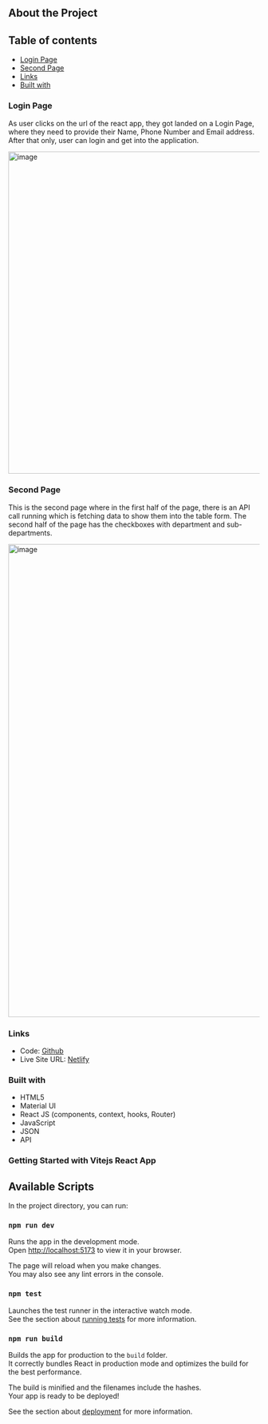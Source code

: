 ## About the Project

## Table of contents

- [Login Page](#login-page)
- [Second Page](#second-page)
- [Links](#links)
- [Built with](#built-with)

### Login Page

As user clicks on the url of the react app, they got landed on a Login Page, where they need to provide their Name, Phone Number and Email address. 
After that only, user can login and get into the application.

<img width="645" alt="image" src="https://github.com/kartikp962/react-app/assets/114161683/dca6aa1b-fc2d-430a-8d68-6824287d304f">


### Second Page

This is the second page where in the first half of the page, there is an API call running which is fetching data to show them into the table form.
The second half of the page has the checkboxes with department and sub-departments.

<img width="947" alt="image" src="https://github.com/kartikp962/react-app/assets/114161683/6fdb7681-9c43-42ee-a003-517e9624f4a8">


### Links

- Code: [Github](https://github.com/kartikp962/react-app.git)
- Live Site URL: [Netlify](https://react-app-123.netlify.app/)


### Built with

- HTML5
- Material UI
- React JS (components, context, hooks, Router)
- JavaScript
- JSON
- API



### Getting Started with Vitejs React App

## Available Scripts

In the project directory, you can run:

### `npm run dev`

Runs the app in the development mode.\
Open [http://localhost:5173](http://localhost:5173) to view it in your browser.

The page will reload when you make changes.\
You may also see any lint errors in the console.

### `npm test`

Launches the test runner in the interactive watch mode.\
See the section about [running tests](https://facebook.github.io/create-react-app/docs/running-tests) for more information.

### `npm run build`

Builds the app for production to the `build` folder.\
It correctly bundles React in production mode and optimizes the build for the best performance.

The build is minified and the filenames include the hashes.\
Your app is ready to be deployed!

See the section about [deployment](https://facebook.github.io/create-react-app/docs/deployment) for more information.
